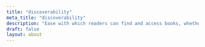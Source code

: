 ```yaml
---
title: "discoverability"
meta_title: "discoverability"
description: "Ease with which readers can find and access books, whether when buying, borrowing or identifying themselves in software used to store, organise, sort and read digital books."
draft: false
layout: about
---
```

